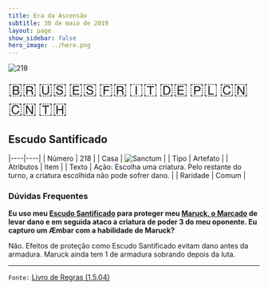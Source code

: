 ```yaml
---
title: Era da Ascensão
subtitle: 30 de maio de 2019
layout: page
show_sidebar: false
hero_image: ../hero.png
---
```


![218](https://cdn.keyforgegame.com/media/card_front/pt/435_218_9XGRVV6C3C9Q_pt.png)

<span title="Português" style="font-size: 32px;cursor: pointer;" onclick="javascript:document.querySelector('img[alt=\'218\']').src=document.querySelector('img[alt=\'218\']').src.replace(/card_front\/[^/]+/, 'card_front/pt').replace(/_[^/.0-9]+\.png/, '_pt.png')">🇧🇷</span>
<span title="English" style="font-size: 32px;cursor: pointer;" onclick="javascript:document.querySelector('img[alt=\'218\']').src=document.querySelector('img[alt=\'218\']').src.replace(/card_front\/[^/]+/, 'card_front/en').replace(/_[^/.0-9]+\.png/, '_en.png')">🇺🇸</span>
<span title="Español" style="font-size: 32px;cursor: pointer;" onclick="javascript:document.querySelector('img[alt=\'218\']').src=document.querySelector('img[alt=\'218\']').src.replace(/card_front\/[^/]+/, 'card_front/es').replace(/_[^/.0-9]+\.png/, '_es.png')">🇪🇸</span>
<span title="Français" style="font-size: 32px;cursor: pointer;" onclick="javascript:document.querySelector('img[alt=\'218\']').src=document.querySelector('img[alt=\'218\']').src.replace(/card_front\/[^/]+/, 'card_front/fr').replace(/_[^/.0-9]+\.png/, '_fr.png')">🇫🇷</span>
<span title="Italiano" style="font-size: 32px;cursor: pointer;" onclick="javascript:document.querySelector('img[alt=\'218\']').src=document.querySelector('img[alt=\'218\']').src.replace(/card_front\/[^/]+/, 'card_front/it').replace(/_[^/.0-9]+\.png/, '_it.png')">🇮🇹</span>
<span title="Deutsche" style="font-size: 32px;cursor: pointer;" onclick="javascript:document.querySelector('img[alt=\'218\']').src=document.querySelector('img[alt=\'218\']').src.replace(/card_front\/[^/]+/, 'card_front/de').replace(/_[^/.0-9]+\.png/, '_de.png')">🇩🇪</span>
<span title="Polskie" style="font-size: 32px;cursor: pointer;" onclick="javascript:document.querySelector('img[alt=\'218\']').src=document.querySelector('img[alt=\'218\']').src.replace(/card_front\/[^/]+/, 'card_front/pl').replace(/_[^/.0-9]+\.png/, '_pl.png')">🇵🇱</span>
<span title="简体中文" style="font-size: 32px;cursor: pointer;" onclick="javascript:document.querySelector('img[alt=\'218\']').src=document.querySelector('img[alt=\'218\']').src.replace(/card_front\/[^/]+/, 'card_front/zh-hans').replace(/_[^/.0-9]+\.png/, '_zh-hans.png')">🇨🇳</span>
<span title="繁體中文" style="font-size: 32px;cursor: pointer;" onclick="javascript:document.querySelector('img[alt=\'218\']').src=document.querySelector('img[alt=\'218\']').src.replace(/card_front\/[^/]+/, 'card_front/zh-hant').replace(/_[^/.0-9]+\.png/, '_zh-hant.png')">🇨🇳</span>
<span title="ไทย" style="font-size: 32px;cursor: pointer;" onclick="javascript:document.querySelector('img[alt=\'218\']').src=document.querySelector('img[alt=\'218\']').src.replace(/card_front\/[^/]+/, 'card_front/th').replace(/_[^/.0-9]+\.png/, '_th.png')">🇹🇭</span>

## Escudo Santificado

|----|----|
| Número | 218 |
| Casa | ![Sanctum](https://archonarcana.com/images/thumb/c/c7/Sanctum.png/22px-Sanctum.png "Santuário") |
| Tipo | Artefato |
| Atributos | Item |
| Texto | Ação: Escolha uma criatura.  Pelo restante do turno, a criatura escolhida não pode sofrer dano. |
| Raridade | Comum |

### Dúvidas Frequentes

**Eu uso meu [Escudo Santificado](/aoa/218) para proteger meu
[Maruck, o Marcado](/aoa/220) de levar dano e em seguida ataco a
criatura de poder 3 do meu oponente. Eu capturo um Æmbar com a
habilidade de Maruck?**

Não. Efeitos de proteção como Escudo Santificado evitam dano antes
da armadura. Maruck ainda tem 1 de armadura sobrando depois da luta.

<hr/>

`Fonte:` [Livro de Regras (1.5.04)](https://drive.google.com/open?id=14pM1J8ZR_4hZbGFZt-ArQdAGsHCPEQdE)
